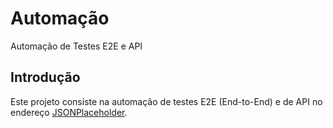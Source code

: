 # Automação

Automação de Testes E2E e API

## Introdução

Este projeto consiste na automação de testes E2E (End-to-End) e de API no endereço [JSONPlaceholder](https://jsonplaceholder.typicode.com).
